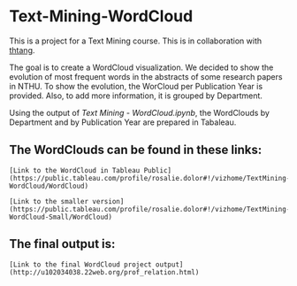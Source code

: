 # Text-Mining-WordCloud
This is a project for a Text Mining course. This is in collaboration with [thtang](https://github.com/thtang/profNet).


The goal is to create a WordCloud visualization. We decided to show the evolution of most frequent words in the abstracts of some research papers in NTHU. To show the evolution, the WorCloud per Publication Year is provided. Also, to add more information, it is grouped by Department.

Using the output of *Text Mining - WordCloud.ipynb*, the WordClouds by Department and by Publication Year are prepared in Tabaleau.


## The WordClouds can be found in these links:

	[Link to the WordCloud in Tableau Public](https://public.tableau.com/profile/rosalie.dolor#!/vizhome/TextMining-WordCloud/WordCloud)

	[Link to the smaller version](https://public.tableau.com/profile/rosalie.dolor#!/vizhome/TextMining-WordCloud-Small/WordCloud)



## The final output is:

	[Link to the final WordCloud project output](http://u102034038.22web.org/prof_relation.html)





